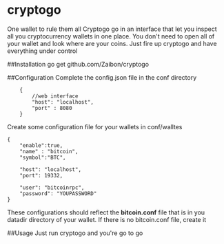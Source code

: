 cryptogo
=======

 One wallet to rule them all
 Cryptogo go in an interface that let you inspect all you cryptocurrency wallets in one place.
 You don't need to open all of your wallet and look where are your coins. Just fire up cryptogo and have everything under control

##Installation
	go get github.com/Zaibon/cryptogo

##Configuration
Complete the config.json file in the conf directory
```
	{
		//web interface
		"host": "localhost",
		"port" : 8080
	}
```
Create some configuration file for your wallets in conf/walltes
```
{
	"enable":true,
	"name" : "bitcoin",
    "symbol":"BTC",

    "host": "localhost",
    "port": 19332,

    "user": "bitcoinrpc",
    "password": "YOUPASSWORD"
}
```
These configurations should reflect the **bitcoin.conf** file that is in you datadir directory of your wallet. If there is no bitcoin.conf file, create it

##Usage
Just run cryptogo and you're go to go